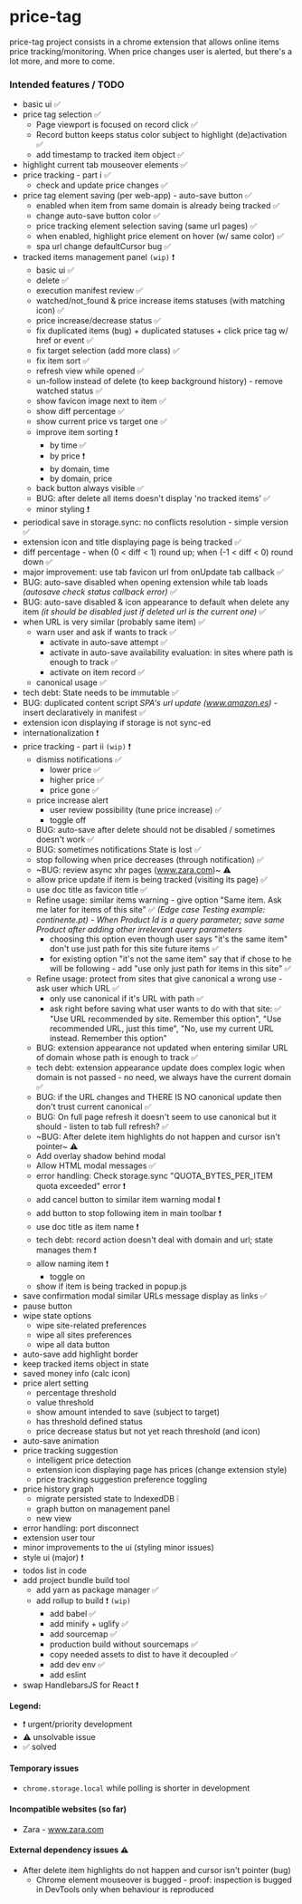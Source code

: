 # price-tag

price-tag project consists in a chrome extension that allows online items price tracking/monitoring. When price changes user is alerted,
but there's a lot more, and more to come.

### Intended features / TODO

 * basic ui ✅
 * price tag selection ✅
    * Page viewport is focused on record click ✅
    * Record button keeps status color subject to highlight (de)activation ✅
    * add timestamp to tracked item object ✅
 * highlight current tab mouseover elements ✅
 * price tracking - part i ✅
    * check and update price changes ✅
 * price tag element saving (per web-app) - auto-save button ✅
    * enabled when item from same domain is already being tracked ✅
    * change auto-save button color ✅
    * price tracking element selection saving (same url pages) ✅
    * when enabled, highlight price element on hover (w/ same color) ✅
    * spa url change defaultCursor bug ✅
 * tracked items management panel `(wip)` ❗
    * basic ui ✅
    * delete ✅
    * execution manifest review ✅
    * watched/not_found & price increase items statuses (with matching icon) ✅
    * price increase/decrease status ✅
    * fix duplicated items (bug) + duplicated statuses + click price tag w/ href or event ✅
    * fix target selection (add more class) ✅
    * fix item sort ✅
    * refresh view while opened ✅
    * un-follow instead of delete (to keep background history) - remove watched status ✅
    * show favicon image next to item ✅
    * show diff percentage ✅
    * show current price vs target one ✅
    * improve item sorting ❗
        * by time ✅
        * by price ❗
        * by domain, time
        * by domain, price
    * back button always visible ✅
    * BUG: after delete all items doesn't display 'no tracked items' ✅
    * minor styling ❗
 * periodical save in storage.sync: no conflicts resolution - simple version ✅
 * extension icon and title displaying page is being tracked ✅
 * diff percentage - when (0 < diff < 1) round up; when (-1 < diff < 0) round down ✅
 * major improvement: use tab favicon url from onUpdate tab callback ✅
 * BUG: auto-save disabled when opening extension while tab loads _(autosave check status callback error)_ ✅
 * BUG: auto-save disabled & icon appearance to default when delete any item _(it should be disabled just if deleted url is the current one)_ ✅
 * when URL is very similar (probably same item) ✅
    * warn user and ask if wants to track ✅
        * activate in auto-save attempt ✅ 
        * activate in auto-save availability evaluation: in sites where path is enough to track ✅
        * activate on item record ✅
    * canonical usage ✅
 * tech debt: State needs to be immutable ✅
 * BUG: duplicated content script *SPA's url update (www.amazon.es)* - insert declaratively in manifest ✅
 * extension icon displaying if storage is not sync-ed
 * internationalization ❗
 * price tracking - part ii `(wip)` ❗
     * dismiss notifications ✅
        * lower price ✅
        * higher price ✅
        * price gone ✅
     * price increase alert
        * user review possibility (tune price increase) ✅
        * toggle off
     * BUG: auto-save after delete should not be disabled / sometimes doesn't work ✅
     * BUG: sometimes notifications State is lost ✅
     * stop following when price decreases (through notification) ✅
     * ~BUG: review async xhr pages (www.zara.com)~ ⚠️
     * allow price update if item is being tracked (visiting its page) ✅
     * use doc title as favicon title ✅
     * Refine usage: similar items warning - give option "Same item. Ask me later for items of this site" ✅
        _(Edge case Testing example: continente.pt) - When Product Id is a query parameter; save same Product after adding other irrelevant query parameters_   
        * choosing this option even though user says "it's the same item" don't use just path for this site future items ✅
        * for existing option "it's not the same item" say that if chose to he will be following - add "use only just path for items in this site" ✅
     * Refine usage: protect from sites that give canonical a wrong use - ask user which URL ✅
        * only use canonical if it's URL with path ✅
        * ask right before saving what user wants to do with that site: ✅
            "Use URL recommended by site. Remember this option", "Use recommended URL, just this time", "No, use my current URL instead. Remember this option"
     * BUG: extension appearance not updated when entering similar URL of domain whose path is enough to track ✅
     * tech debt: extension appearance update does complex logic when domain is not passed - no need, we always have the current domain ✅
     * BUG: if the URL changes and THERE IS NO canonical update then don't trust current canonical ✅
     * BUG: On full page refresh it doesn't seem to use canonical but it should - listen to tab full refresh? ✅
     * ~BUG: After delete item highlights do not happen and cursor isn't pointer~ ⚠️
     * Add overlay shadow behind modal
     * Allow HTML modal messages ✅
     * error handling: Check storage.sync "QUOTA_BYTES_PER_ITEM quota exceeded" error ❗
     * add cancel button to similar item warning modal ❗
     * add button to stop following item in main toolbar ❗
     * use doc title as item name ❗
     * tech debt: record action doesn't deal with domain and url; state manages them ❗
     * allow naming item ❗
        * toggle on
     * show if item is being tracked in popup.js
 * save confirmation modal similar URLs message display as links ✅
 * pause button
 * wipe state options
    * wipe site-related preferences
    * wipe all sites preferences
    * wipe all data button
 * auto-save add highlight border
 * keep tracked items object in state
 * saved money info (calc icon)
 * price alert setting
    * percentage threshold
    * value threshold
    * show amount intended to save (subject to target)
    * has threshold defined status
    * price decrease status but not yet reach threshold (and icon)
 * auto-save animation
 * price tracking suggestion
    * intelligent price detection
    * extension icon displaying page has prices (change extension style)
    * price tracking suggestion preference toggling
 * price history graph
    * migrate persisted state to IndexedDB ❕
    * graph button on management panel
    * new view
 * error handling: port disconnect
 * extension user tour
 * minor improvements to the ui (styling minor issues)
 * style ui (major) ❗
 * todos list in code
 * add project bundle build tool
    * add yarn as package manager ✅
    * add rollup to build ❗ `(wip)`
        * add babel ✅
        * add minify + uglify ✅ 
        * add sourcemap ✅
        * production build without sourcemaps ✅
        * copy needed assets to dist to have it decoupled ✅
        * add dev env ✅
        * add eslint
 * swap HandlebarsJS for React ❗
 
 **Legend:**
 * ❗️ urgent/priority development
 * ⚠️ unsolvable issue
 * ✅️ solved
 
 
 #### Temporary issues
 * `chrome.storage.local` while polling is shorter in development
 
 #### Incompatible websites (so far)
 * Zara - www.zara.com

#### External dependency issues ⚠️
* After delete item highlights do not happen and cursor isn't pointer (bug)
    * Chrome element mouseover is bugged - proof: inspection is bugged in DevTools️ only when behaviour is reproduced
